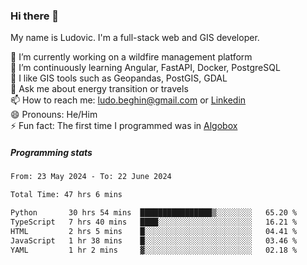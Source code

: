 ### Hi there 👋

My name is Ludovic. I'm a full-stack web and GIS developer.

 🔭 I’m currently working on a wildfire management platform<br/>
 🌱 I’m continuously learning Angular, FastAPI, Docker, PostgreSQL<br/>
 👯 I like GIS tools such as Geopandas, PostGIS, GDAL<br/>
 💬 Ask me about energy transition or travels<br/>
 📫 How to reach me: ludo.beghin@gmail.com or [Linkedin](https://www.linkedin.com/in/ludovic-beghin/)<br/>
 😄 Pronouns: He/Him<br/>
 ⚡ Fun fact: The first time I programmed was in [Algobox](https://fr.wikipedia.org/wiki/Algobox)<br/>

##### Programming stats
<!--START_SECTION:waka-->

```txt
From: 23 May 2024 - To: 22 June 2024

Total Time: 47 hrs 6 mins

Python       30 hrs 54 mins  ████████████████▒░░░░░░░░   65.20 %
TypeScript   7 hrs 40 mins   ████░░░░░░░░░░░░░░░░░░░░░   16.21 %
HTML         2 hrs 5 mins    █░░░░░░░░░░░░░░░░░░░░░░░░   04.41 %
JavaScript   1 hr 38 mins    █░░░░░░░░░░░░░░░░░░░░░░░░   03.46 %
YAML         1 hr 2 mins     ▓░░░░░░░░░░░░░░░░░░░░░░░░   02.18 %
```

<!--END_SECTION:waka-->
